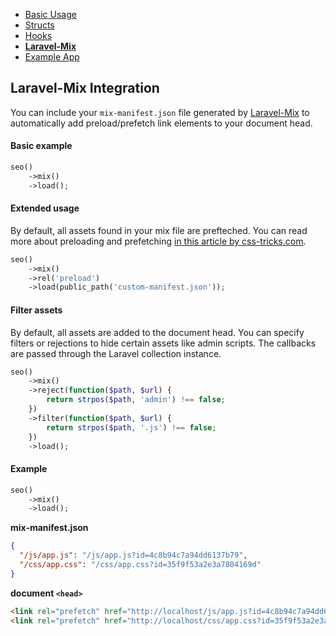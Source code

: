 - [Basic Usage](INDEX.md)
- [Structs](STRUCTS.md)
- [Hooks](HOOKS.md)
- **[Laravel-Mix](LARAVEL-MIX.md)**
- [Example App](EXAMPLE-APP.md)

## Laravel-Mix Integration

You can include your `mix-manifest.json` file generated by [Laravel-Mix](https://laravel-mix.com) to automatically add preload/prefetch link elements to your document head.

#### Basic example

```php
seo()
    ->mix()
    ->load();
```

#### Extended usage

By default, all assets found in your mix file are prefteched. You can read more about preloading and prefetching [in this article by css-tricks.com](https://css-tricks.com/prefetching-preloading-prebrowsing/).

```php
seo()
    ->mix()
    ->rel('preload')
    ->load(public_path('custom-manifest.json'));
```

#### Filter assets

By default, all assets are added to the document head. You can specify filters or rejections to hide certain assets like admin scripts. The callbacks are passed through the Laravel collection instance.

```php
seo()
    ->mix()
    ->reject(function($path, $url) {
        return strpos($path, 'admin') !== false;
    })
    ->filter(function($path, $url) {
        return strpos($path, '.js') !== false;
    })
    ->load();
```

#### Example

```php
seo()
    ->mix()
    ->load();
```

**mix-manifest.json**

```json
{
  "/js/app.js": "/js/app.js?id=4c8b94c7a94dd6137b79",
  "/css/app.css": "/css/app.css?id=35f9f53a2e3a7804169d"
}
```

**document `<head>`**

```html
<link rel="prefetch" href="http://localhost/js/app.js?id=4c8b94c7a94dd6137b79" />
<link rel="prefetch" href="http://localhost/css/app.css?id=35f9f53a2e3a7804169d" />
```
